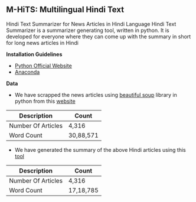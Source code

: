 ## M-HiTS: Multilingual Hindi Text 

Hindi Text Summarizer for News Articles in Hindi Language
Hindi Text Summarizer is a summarizer generating tool, written in python. It is developed for everyone where they can come up with the summary in short for long news articles in Hindi

**Installation Guidelines**
 
 * [Python Official Website](https://www.python.org/)
 * [Anaconda](https://www.continuum.io/downloads)
 
 **Data**
 * We have scrapped the news articles using [beautiful soup](https://pypi.python.org/pypi/beautifulsoup4) library in python from this 	[website](http://www.sampadkiya.com/) 

| Description | Count |
| --- | --- |
| Number Of Articles |      4,316   |
|    Word Count      |    30,88,571 |

* We have generated the summary of the above Hindi articles using this [tool](https://bigdatasummarizer.com/summarizer/online/advanced.jsp?ui.lang=en)

| Description | Count |
| --- | --- |
| Number Of Articles |      4,316    |
|    Word Count      |     17,18,785 |

